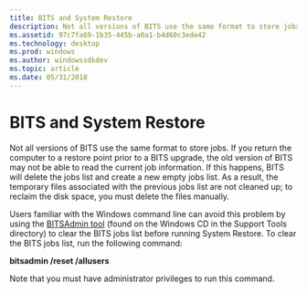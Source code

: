 ```yaml
---
title: BITS and System Restore
description: Not all versions of BITS use the same format to store jobs.
ms.assetid: 97c7fa69-1b35-445b-a0a1-b4d60c3ede42
ms.technology: desktop
ms.prod: windows
ms.author: windowssdkdev
ms.topic: article
ms.date: 05/31/2018
---
```


# BITS and System Restore

Not all versions of BITS use the same format to store jobs. If you return the computer to a restore point prior to a BITS upgrade, the old version of BITS may not be able to read the current job information. If this happens, BITS will delete the jobs list and create a new empty jobs list. As a result, the temporary files associated with the previous jobs list are not cleaned up; to reclaim the disk space, you must delete the files manually.

Users familiar with the Windows command line can avoid this problem by using the [BITSAdmin tool](bitsadmin-tool.md) (found on the Windows CD in the Support Tools directory) to clear the BITS jobs list before running System Restore. To clear the BITS jobs list, run the following command:

**bitsadmin /reset /allusers**

Note that you must have administrator privileges to run this command.

 

 




